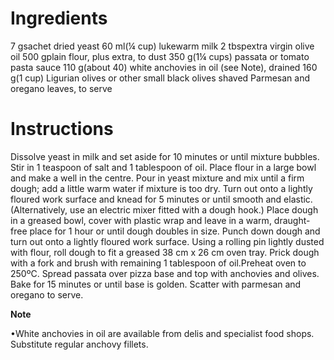 # Ingredients

7 gsachet dried yeast 
60 ml(¼ cup) lukewarm milk 
2 tbspextra virgin olive oil 
500 gplain flour, plus extra, to dust 
350 g(1¼ cups) passata or tomato pasta sauce 
110 g(about 40) white anchovies in oil (see Note), drained 
160 g(1 cup) Ligurian olives or other small black olives 
shaved Parmesan and oregano leaves, to serve

# Instructions

Dissolve yeast in milk and set aside for 10 minutes or until mixture bubbles. Stir in 1 teaspoon of salt and 1 tablespoon of oil. Place flour in a large bowl and make a well in the centre. Pour in yeast mixture and mix until a firm dough; add a little warm water if mixture is too dry. Turn out onto a lightly floured work surface and knead for 5 minutes or until smooth and elastic. (Alternatively, use an electric mixer fitted with a dough hook.) Place dough in a greased bowl, cover with plastic wrap and leave in a warm, draught-free place for 1 hour or until dough doubles in size. Punch down dough and turn out onto a lightly floured work surface. Using a rolling pin lightly dusted with flour, roll dough to fit a greased 38 cm x 26 cm oven tray. Prick dough with a fork and brush with remaining 1 tablespoon of oil.Preheat oven to 250ºC. Spread passata over pizza base and top with anchovies and olives. Bake for 15 minutes or until base is golden. Scatter with parmesan and oregano to serve.

**Note**

•White anchovies in oil are available from delis and specialist food shops. Substitute regular anchovy fillets.
